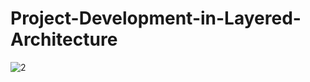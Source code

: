 # Project-Development-in-Layered-Architecture
![2](https://github.com/mkoc6/Project-Development-in-Layered-Architecture/assets/105784565/bc322efe-c7fa-4984-a8d6-715cdadcd53d)
